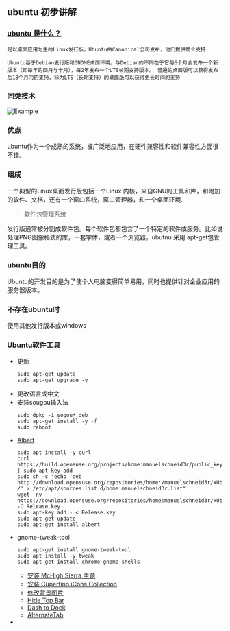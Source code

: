 ## ubuntu 初步讲解
### [ubuntu 是什么？](https://webcache.googleusercontent.com/search?q=cache:FVMpLj8fdBAJ:https://zh.wikipedia.org/zh-hk/Ubuntu+&cd=1&hl=en&ct=clnk&gl=hk)

    是以桌面应用为主的Linux发行版，Ubuntu由Canonical公司发布，他们提供商业支持.

    Ubuntu基于Debian发行版和GNOME桌面环境，与Debian的不同在于它每6个月会发布一个新版本（即每年的四月与十月），每2年发布一个LTS长期支持版本。 普通的桌面版可以获得发布后18个月内的支持，标为LTS（长期支持）的桌面版可以获得更长时间的支持

### 同类技术
![Example](/home/lh/Videos/ubuntu_简介/001/Linux_Distribution_Timeline.svg)
### 优点
ubuntu作为一个成熟的系统，被广泛地应用，在硬件兼容性和软件兼容性方面很不错。
### 组成
一个典型的Linux桌面发行版包括一个Linux 内核，来自GNU的工具和库，和附加的软件、文档，还有一个窗口系统，窗口管理器，和一个桌面环境.
>软件包管理系统

发行版通常被分割成软件包。每个软件包都包含了一个特定的软件或服务。比如说处理PNG图像格式的库，一套字体，或者一个浏览器，ubutnu 采用 apt-get包管理工具。

### ubuntu目的
Ubuntu的开发目的是为了使个人电脑变得简单易用，同时也提供针对企业应用的服务器版本。
### 不存在ubuntu时
使用其他发行版本或windows
### Ubuntu软件工具
* 更新
  ```shell
  sudo apt-get update
  sudo apt-get upgrade -y
  ```
* 更改语言成中文
* 安装sougou输入法
    ```shell
    sudo dpkg -i sogou*.deb
    sudo apt-get install -y -f 
    sudo reboot
    ```
* [Albert](https://albertlauncher.github.io/docs/installing/)
    ```shell
    sudo apt install -y curl
    curl https://build.opensuse.org/projects/home:manuelschneid3r/public_key | sudo apt-key add -
    sudo sh -c "echo 'deb http://download.opensuse.org/repositories/home:/manuelschneid3r/xUbuntu_18.04/ /' > /etc/apt/sources.list.d/home:manuelschneid3r.list"
    wget -nv https://download.opensuse.org/repositories/home:manuelschneid3r/xUbuntu_18.04/Release.key -O Release.key
    sudo apt-key add - < Release.key
    sudo apt-get update
    sudo apt-get install albert
    ```
* gnome-tweak-tool   
    ```shell
    sudo apt-get install gnome-tweak-tool
    sudo apt install -y tweak
    sudo apt-get install chrome-gnome-shells
    ```
    * [安装 McHigh Sierra 主题](https://www.gnome-look.org/p/1013714/)
    * [安装 Cupertino iCons Collection](https://www.gnome-look.org/p/1102582/)
    * [修改背景图片](https://drive.google.com/open?id=1Qjsj7pTjKjOK8wZKuLzfd7hnKZPL46e5)
    * [Hide Top Bar](https://extensions.gnome.org/extension/545/hide-top-bar)
    * [Dash to Dock](https://extensions.gnome.org/extension/307/dash-to-dock/)
    * [AlternateTab](https://extensions.gnome.org/extension/15/alternatetab/)
* 